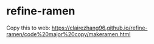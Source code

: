 # refine-ramen
Copy this to web:
https://clairezhang96.github.io/refine-ramen/code%20major%20copy/makeramen.html
